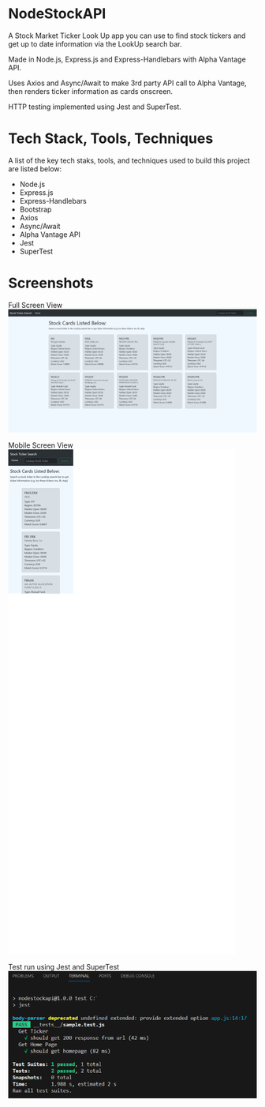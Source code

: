 # NodeStockAPI
A Stock Market Ticker Look Up app you can use to find stock tickers and get up to date information via the LookUp search bar. 

Made in Node.js, Express.js and Express-Handlebars with Alpha Vantage API. 

Uses Axios and Async/Await to make 3rd party API call to Alpha Vantage, then renders ticker information as cards onscreen.

HTTP testing implemented using Jest and SuperTest.



# Tech Stack, Tools, Techniques
A list of the key tech staks, tools, and techniques used to build this project are listed below:
- Node.js
- Express.js
- Express-Handlebars
- Bootstrap
- Axios
- Async/Await
- Alpha Vantage API
- Jest
- SuperTest


# Screenshots 
Full Screen View
![Alt text](/public/fullscreen.png?raw=true)

Mobile Screen View
![Alt text](/public/mobilescreen.png?raw=true )

Test run using Jest and SuperTest
![Alt text](/public/TestsPassingImage.png?raw=true )

